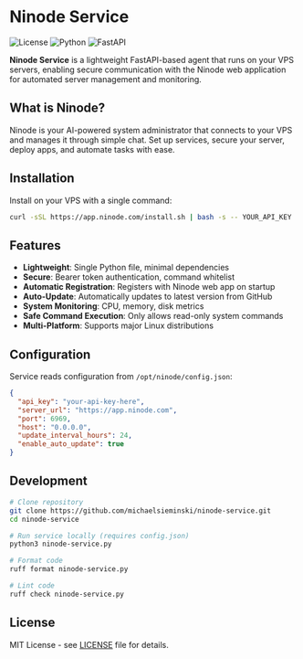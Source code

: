 # Ninode Service

![License](https://img.shields.io/badge/license-MIT-blue.svg) ![Python](https://img.shields.io/badge/python-3.8+-blue.svg) ![FastAPI](https://img.shields.io/badge/FastAPI-latest-green.svg)

**Ninode Service** is a lightweight FastAPI-based agent that runs on your VPS servers, enabling secure communication with the Ninode web application for automated server management and monitoring.

## What is Ninode?

Ninode is your AI-powered system administrator that connects to your VPS and manages it through simple chat. Set up services, secure your server, deploy apps, and automate tasks with ease.

## Installation

Install on your VPS with a single command:

```bash
curl -sSL https://app.ninode.com/install.sh | bash -s -- YOUR_API_KEY
```

## Features

- **Lightweight**: Single Python file, minimal dependencies
- **Secure**: Bearer token authentication, command whitelist
- **Automatic Registration**: Registers with Ninode web app on startup
- **Auto-Update**: Automatically updates to latest version from GitHub
- **System Monitoring**: CPU, memory, disk metrics
- **Safe Command Execution**: Only allows read-only system commands
- **Multi-Platform**: Supports major Linux distributions

## Configuration

Service reads configuration from `/opt/ninode/config.json`:

```json
{
  "api_key": "your-api-key-here",
  "server_url": "https://app.ninode.com",
  "port": 6969,
  "host": "0.0.0.0",
  "update_interval_hours": 24,
  "enable_auto_update": true
}
```

## Development

```bash
# Clone repository
git clone https://github.com/michaelsieminski/ninode-service.git
cd ninode-service

# Run service locally (requires config.json)
python3 ninode-service.py

# Format code
ruff format ninode-service.py

# Lint code
ruff check ninode-service.py
```

## License

MIT License - see [LICENSE](LICENSE) file for details.
